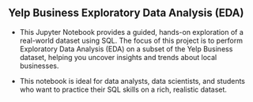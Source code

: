 ## Yelp Business Exploratory Data Analysis (EDA)
  - This Jupyter Notebook provides a guided, hands-on exploration of a real-world dataset using SQL. The focus of this project is to perform Exploratory Data Analysis (EDA) on a subset of the Yelp Business dataset, helping you uncover insights and trends about local businesses.

  - This notebook is ideal for data analysts, data scientists, and students who want to practice their SQL skills on a rich, realistic dataset.
